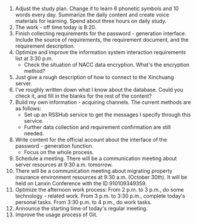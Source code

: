 1. Adjust the study plan. Change it to learn 6 phonetic symbols and 10 words every day. Summarize the daily content and create voice materials for learning. Spend about three hours on daily study.
2. The work - off time today is 8:20.
3. Finish collecting requirements for the password - generation interface. Include the source of requirements, the requirement document, and the requirement description.
4. Optimize and improve the information system interaction requirements list at 3:30 p.m.
   - Check the situation of NACC data encryption. What's the encryption method?
5. Just give a rough description of how to connect to the Xinchuang server.
6. I've roughly written down what I know about the database. Could you check it, and fill in the blanks for the rest of the content?
7. Build my own information - acquiring channels. The current methods are as follows:
   - Set up an RSSHub service to get the messages I specify through this service.
   - Further data collection and requirement confirmation are still needed.
8. Write content for the official account about the interface of the password - generation function.
   - Focus on the whole process.
9. Schedule a meeting. There will be a communication meeting about server resources at 9:30 a.m. tomorrow.
10. There will be a communication meeting about migrating property insurance environment resources at 9:30 a.m. (October 30th). It will be held on Lanxin Conference with the ID 910109349359.
11. Optimize the afternoon work process: From 2 p.m. to 3 p.m., do some technology - related work. From 3 p.m. to 3:30 p.m., complete today's personal tasks. From 3:30 p.m. to 4 p.m., do work tasks.
12. Announce the starting time of today's regular meeting.
13. Improve the usage process of Git.

